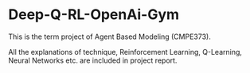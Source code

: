 # Deep-Q-RL-OpenAi-Gym
This is the term project of Agent Based Modeling (CMPE373). 

All the explanations of technique, Reinforcement Learning, Q-Learning, Neural Networks etc. are included in project report.
